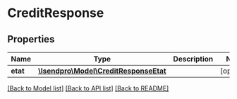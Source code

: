 # CreditResponse

## Properties
Name | Type | Description | Notes
------------ | ------------- | ------------- | -------------
**etat** | [**\Isendpro\Model\CreditResponseEtat**](CreditResponseEtat.md) |  | [optional] 

[[Back to Model list]](../README.md#documentation-for-models) [[Back to API list]](../README.md#documentation-for-api-endpoints) [[Back to README]](../README.md)


